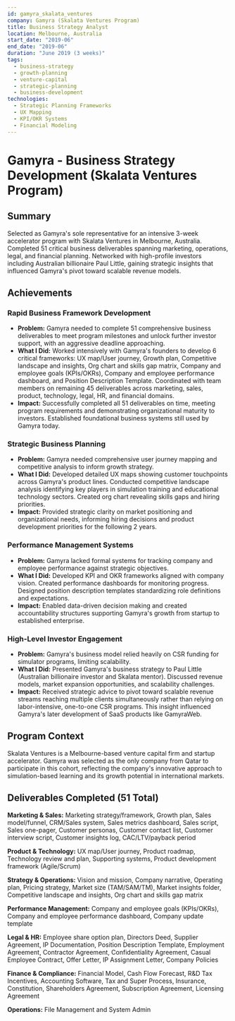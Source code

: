 ```yaml
---
id: gamyra_skalata_ventures
company: Gamyra (Skalata Ventures Program)
title: Business Strategy Analyst
location: Melbourne, Australia
start_date: "2019-06"
end_date: "2019-06"
duration: "June 2019 (3 weeks)"
tags:
  - business-strategy
  - growth-planning
  - venture-capital
  - strategic-planning
  - business-development
technologies:
  - Strategic Planning Frameworks
  - UX Mapping
  - KPI/OKR Systems
  - Financial Modeling
---
```


# Gamyra - Business Strategy Development (Skalata Ventures Program)

## Summary
Selected as Gamyra's sole representative for an intensive 3-week accelerator program with Skalata Ventures in Melbourne, Australia. Completed 51 critical business deliverables spanning marketing, operations, legal, and financial planning. Networked with high-profile investors including Australian billionaire Paul Little, gaining strategic insights that influenced Gamyra's pivot toward scalable revenue models.

## Achievements

### Rapid Business Framework Development
- **Problem:** Gamyra needed to complete 51 comprehensive business deliverables to meet program milestones and unlock further investor support, with an aggressive deadline approaching.
- **What I Did:** Worked intensively with Gamyra's founders to develop 6 critical frameworks: UX map/User journey, Growth plan, Competitive landscape and insights, Org chart and skills gap matrix, Company and employee goals (KPIs/OKRs), Company and employee performance dashboard, and Position Description Template. Coordinated with team members on remaining 45 deliverables across marketing, sales, product, technology, legal, HR, and financial domains.
- **Impact:** Successfully completed all 51 deliverables on time, meeting program requirements and demonstrating organizational maturity to investors. Established foundational business systems still used by Gamyra today.

### Strategic Business Planning
- **Problem:** Gamyra needed comprehensive user journey mapping and competitive analysis to inform growth strategy.
- **What I Did:** Developed detailed UX maps showing customer touchpoints across Gamyra's product lines. Conducted competitive landscape analysis identifying key players in simulation training and educational technology sectors. Created org chart revealing skills gaps and hiring priorities.
- **Impact:** Provided strategic clarity on market positioning and organizational needs, informing hiring decisions and product development priorities for the following 2 years.

### Performance Management Systems
- **Problem:** Gamyra lacked formal systems for tracking company and employee performance against strategic objectives.
- **What I Did:** Developed KPI and OKR frameworks aligned with company vision. Created performance dashboards for monitoring progress. Designed position description templates standardizing role definitions and expectations.
- **Impact:** Enabled data-driven decision making and created accountability structures supporting Gamyra's growth from startup to established enterprise.

### High-Level Investor Engagement
- **Problem:** Gamyra's business model relied heavily on CSR funding for simulator programs, limiting scalability.
- **What I Did:** Presented Gamyra's business strategy to Paul Little (Australian billionaire investor and Skalata mentor). Discussed revenue models, market expansion opportunities, and scalability challenges.
- **Impact:** Received strategic advice to pivot toward scalable revenue streams reaching multiple clients simultaneously rather than relying on labor-intensive, one-to-one CSR programs. This insight influenced Gamyra's later development of SaaS products like GamyraWeb.

## Program Context
Skalata Ventures is a Melbourne-based venture capital firm and startup accelerator. Gamyra was selected as the only company from Qatar to participate in this cohort, reflecting the company's innovative approach to simulation-based learning and its growth potential in international markets.

## Deliverables Completed (51 Total)
**Marketing & Sales:** Marketing strategy/framework, Growth plan, Sales model/funnel, CRM/Sales system, Sales metrics dashboard, Sales script, Sales one-pager, Customer personas, Customer contact list, Customer interview script, Customer insights log, CAC/LTV/payback period

**Product & Technology:** UX map/User journey, Product roadmap, Technology review and plan, Supporting systems, Product development framework (Agile/Scrum)

**Strategy & Operations:** Vision and mission, Company narrative, Operating plan, Pricing strategy, Market size (TAM/SAM/TM), Market insights folder, Competitive landscape and insights, Org chart and skills gap matrix

**Performance Management:** Company and employee goals (KPIs/OKRs), Company and employee performance dashboard, Company update template

**Legal & HR:** Employee share option plan, Directors Deed, Supplier Agreement, IP Documentation, Position Description Template, Employment Agreement, Contractor Agreement, Confidentiality Agreement, Casual Employee Contract, Offer Letter, IP Assignment Letter, Company Policies

**Finance & Compliance:** Financial Model, Cash Flow Forecast, R&D Tax Incentives, Accounting Software, Tax and Super Process, Insurance, Constitution, Shareholders Agreement, Subscription Agreement, Licensing Agreement

**Operations:** File Management and System Admin
